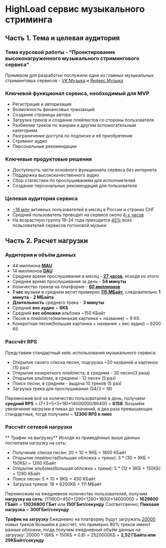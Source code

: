# HighLoad сервис музыкального стриминга

## Часть 1. Тема и целевая аудитория

### Тема курсовой работы - **"Проектирование высоконагруженного музыкального стримингового сервиса"**
Примером для разработки послужили одни из главных музыкальных стриминговых сервисов  - [VK Музыка](https://music.vk.com/) и [Яндекс.Музыка](https://music.yandex.com/)

### Ключевой функционал сервиса, необходимый для MVP
- Регистрация и авторизация
- Возможность финансовых транзакций 
- Создание страницы автора
- Загрузка треков и создание плейлистов со стороны пользователя
- Разбиение треков по жанрам и другим вспомогательным категориям
- Разграничение доступа по подписке и её приобретение
- Стриминг аудио
- Персональные рекомендации

### Ключевые продуктовые решения
- Доступность части основного функционала сервиса без интернета
- Поддержка высококачественного аудио
- Сбор статистики по прослушиваниям для исполниетелей
- Создание персональных рекомендаций для пользователя

### Целевая аудитория сервиса
- [~16 млн](https://radar.yandex.ru/yandex?period=2022Q3#:~:text=%D0%9C%D1%83%D0%B7%D1%8B%D0%BA%D0%B0-,16.39%E2%80%89%D0%BC%D0%BB%D0%BD,-%D0%90%D0%B2%D1%82%D0%BE.%D1%80%D1%83) активных пользователей в месяц в России и странах СНГ
- Средний пользователь проводит на сервисе около [4-х часов](https://er10.kz/obzory/statistika-jandeksa-v-2022-godu)
- На возрастную группу 18-24 года приходится [45%](https://marketsplash.com/music-streaming-statistics/#:~:text=age%20group%20represents-,45,-%25%20of%20all%20music) всех пользователей сервисов потоковой музыки

## Часть 2. Расчет нагрузки

### Аудитория и объём данных
- 44 миллиона [**MAU**](https://vk.company/ru/investors/ir_blog/11472/)
- 14 миллионов [**DAU**](https://vk.company/ru/investors/ir_blog/11472/)
- Среднее время прослушивания в месяц - [**27 часов**](https://thegirl.ru/articles/v-yandeks-muzyke-poschitali-chi-treki-v-rossii-slushali-bolshe-vsego-v-2022-godu/), исходя из этого:
- Среднее время прослушивания за день - **54 минуты**
- Количество треков на платформе - [**60 миллионов**](https://re-store.ru/blog/sravneniya/music-services-in-russia/)
- **1 час** музыки в среднем весит примерно [**115 МБайт**](https://yandex.ru/support/music-app-android/offline/save-music.html), следовательно **1 минута** - **2 МБайта**
- **Длительность** среднего трека - **3 минуты**
- Средний **вес аудио** ~ **6КБ**
- Средний **вес обложки** альбома ~150 КБайт
- Песня в плейлисте(маленькая картинка + название) ~ 9 Кб.
- Конкретная песня(большая картинка + название + вес аудио) ~ 6200 Кб
  
### Рассчёт RPS
Представим стандартный кейс использования музыкального сервиса:
- Открытие своего списка песен, подгрузка ~20 названий и картинок (10 раз)
- Открытие конкретного плейлиста, в среднем - 30 песен(3 раза)
- Открытие альбома, в среднем - 12 песен (5 раз)
- Поиск песни, в среднем - выдача 10 треков (5 раз)
- Загрузка трека для прослушивания (54/3 = 18)

Перемножив всё на количество пользоваталей в день, получаем **средний RPS** = (7+3+5+5+18)*14000000/86400 = **6158**.
Возьмём увеличение нагрузки в пиках до значений, в два раза превышающих стандартные, тогда получаем ~ **12300 RPS в пике**

### Рассчёт сетевой нагрузки

** Трафик на выгрузку**
Исходя из приведённых выше данных посчитаем нагрузку на сеть:
- Получение списка песен: 20 * 10 * 9КБ  = 1800 КБайт
- Открытие плейлиста(большая обложка + треки):  3 * (30 * 9КБ + 150КБ) = 1260 КБайт
- Открытие альбома(большая обложка + треки): 5 * (12 * 9КБ + 150КБ) = 1290 КБайт
- Поиск песни: 5 * 10 * 9КБ = 450 КБайт
- Загрузка треков: 18 * 6200КБ = 111 МБайт

Перемножим на ежедневное количество пользователей, получим **нагрузку на сеть**:
(111600+450+1290+1260+1800)*14000000 = **1629600 ГБайт** = **13036800 ГБит** или **150ГБит/секунду**
Соответсвенно, **Пиковая нагрузка** = **300ГБит/секунду**

**Трафик на загрузку**
Ежедневно на платформу будут загружать [20000](https://xmldatafeed.com/spotify-stats-2022-fakty-dannye-polzovateli-ispolzovanie-i-chasy-proslushivaniya/#Skolko_novyh_pesen_ezednevno_zagruzaetsa_na_Spotify) новых треков
Возьмём в рассчёт, что примерно 80% треков имеют разные обложки, тогда получим ежедневный объём данных на загрузку:
20000 * (6КБ + 150КБ * 0.8) = 2520000КБ = **2,52 ГБайта или 29КБайт/секунду**


